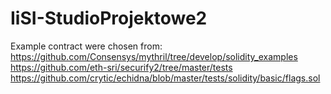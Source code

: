 # IiSI-StudioProjektowe2

Example contract were chosen from:
https://github.com/Consensys/mythril/tree/develop/solidity_examples
https://github.com/eth-sri/securify2/tree/master/tests
https://github.com/crytic/echidna/blob/master/tests/solidity/basic/flags.sol
